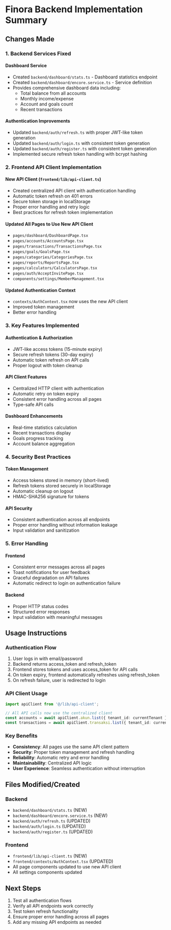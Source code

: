 # Finora Backend Implementation Summary

## Changes Made

### 1. Backend Services Fixed

#### Dashboard Service
- Created `backend/dashboard/stats.ts` - Dashboard statistics endpoint
- Created `backend/dashboard/encore.service.ts` - Service definition
- Provides comprehensive dashboard data including:
  - Total balance from all accounts
  - Monthly income/expense
  - Account and goals count
  - Recent transactions

#### Authentication Improvements
- Updated `backend/auth/refresh.ts` with proper JWT-like token generation
- Updated `backend/auth/login.ts` with consistent token generation
- Updated `backend/auth/register.ts` with consistent token generation
- Implemented secure refresh token handling with bcrypt hashing

### 2. Frontend API Client Implementation

#### New API Client (`frontend/lib/api-client.ts`)
- Created centralized API client with authentication handling
- Automatic token refresh on 401 errors
- Secure token storage in localStorage
- Proper error handling and retry logic
- Best practices for refresh token implementation

#### Updated All Pages to Use New API Client
- `pages/dashboard/DashboardPage.tsx`
- `pages/accounts/AccountsPage.tsx`
- `pages/transactions/TransactionsPage.tsx`
- `pages/goals/GoalsPage.tsx`
- `pages/categories/CategoriesPage.tsx`
- `pages/reports/ReportsPage.tsx`
- `pages/calculators/CalculatorsPage.tsx`
- `pages/auth/AcceptInvitePage.tsx`
- `components/settings/MemberManagement.tsx`

#### Updated Authentication Context
- `contexts/AuthContext.tsx` now uses the new API client
- Improved token management
- Better error handling

### 3. Key Features Implemented

#### Authentication & Authorization
- JWT-like access tokens (15-minute expiry)
- Secure refresh tokens (30-day expiry)
- Automatic token refresh on API calls
- Proper logout with token cleanup

#### API Client Features
- Centralized HTTP client with authentication
- Automatic retry on token expiry
- Consistent error handling across all pages
- Type-safe API calls

#### Dashboard Enhancements
- Real-time statistics calculation
- Recent transactions display
- Goals progress tracking
- Account balance aggregation

### 4. Security Best Practices

#### Token Management
- Access tokens stored in memory (short-lived)
- Refresh tokens stored securely in localStorage
- Automatic cleanup on logout
- HMAC-SHA256 signature for tokens

#### API Security
- Consistent authentication across all endpoints
- Proper error handling without information leakage
- Input validation and sanitization

### 5. Error Handling

#### Frontend
- Consistent error messages across all pages
- Toast notifications for user feedback
- Graceful degradation on API failures
- Automatic redirect to login on authentication failure

#### Backend
- Proper HTTP status codes
- Structured error responses
- Input validation with meaningful messages

## Usage Instructions

### Authentication Flow
1. User logs in with email/password
2. Backend returns access_token and refresh_token
3. Frontend stores tokens and uses access_token for API calls
4. On token expiry, frontend automatically refreshes using refresh_token
5. On refresh failure, user is redirected to login

### API Client Usage
```typescript
import apiClient from '@/lib/api-client';

// All API calls now use the centralized client
const accounts = await apiClient.akun.list({ tenant_id: currentTenant });
const transactions = await apiClient.transaksi.list({ tenant_id: currentTenant });
```

### Key Benefits
- **Consistency**: All pages use the same API client pattern
- **Security**: Proper token management and refresh handling
- **Reliability**: Automatic retry and error handling
- **Maintainability**: Centralized API logic
- **User Experience**: Seamless authentication without interruption

## Files Modified/Created

### Backend
- `backend/dashboard/stats.ts` (NEW)
- `backend/dashboard/encore.service.ts` (NEW)
- `backend/auth/refresh.ts` (UPDATED)
- `backend/auth/login.ts` (UPDATED)
- `backend/auth/register.ts` (UPDATED)

### Frontend
- `frontend/lib/api-client.ts` (NEW)
- `frontend/contexts/AuthContext.tsx` (UPDATED)
- All page components updated to use new API client
- All settings components updated

## Next Steps
1. Test all authentication flows
2. Verify all API endpoints work correctly
3. Test token refresh functionality
4. Ensure proper error handling across all pages
5. Add any missing API endpoints as needed